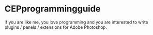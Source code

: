 # CEPprogrammingguide
If you are like me, you love programming and you are interested to write plugins / panels / extensions for Adobe Photoshop.
